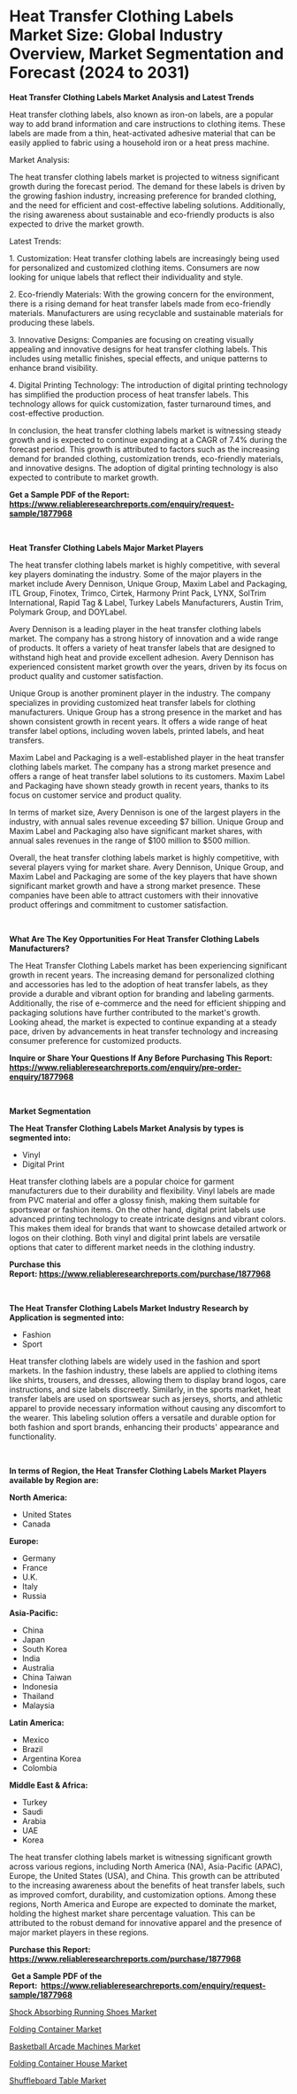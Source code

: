 <p><h1>Heat Transfer Clothing Labels Market Size: Global Industry Overview, Market Segmentation and Forecast (2024 to 2031)</h1></p><p><strong>Heat Transfer Clothing Labels Market Analysis and Latest Trends</strong></p>
<p><p>Heat transfer clothing labels, also known as iron-on labels, are a popular way to add brand information and care instructions to clothing items. These labels are made from a thin, heat-activated adhesive material that can be easily applied to fabric using a household iron or a heat press machine.</p><p>Market Analysis:</p><p>The heat transfer clothing labels market is projected to witness significant growth during the forecast period. The demand for these labels is driven by the growing fashion industry, increasing preference for branded clothing, and the need for efficient and cost-effective labeling solutions. Additionally, the rising awareness about sustainable and eco-friendly products is also expected to drive the market growth.</p><p>Latest Trends:</p><p>1. Customization: Heat transfer clothing labels are increasingly being used for personalized and customized clothing items. Consumers are now looking for unique labels that reflect their individuality and style.</p><p>2. Eco-friendly Materials: With the growing concern for the environment, there is a rising demand for heat transfer labels made from eco-friendly materials. Manufacturers are using recyclable and sustainable materials for producing these labels.</p><p>3. Innovative Designs: Companies are focusing on creating visually appealing and innovative designs for heat transfer clothing labels. This includes using metallic finishes, special effects, and unique patterns to enhance brand visibility.</p><p>4. Digital Printing Technology: The introduction of digital printing technology has simplified the production process of heat transfer labels. This technology allows for quick customization, faster turnaround times, and cost-effective production.</p><p>In conclusion, the heat transfer clothing labels market is witnessing steady growth and is expected to continue expanding at a CAGR of 7.4% during the forecast period. This growth is attributed to factors such as the increasing demand for branded clothing, customization trends, eco-friendly materials, and innovative designs. The adoption of digital printing technology is also expected to contribute to market growth.</p></p>
<p><strong>Get a Sample PDF of the Report:&nbsp; <a href="https://www.reliableresearchreports.com/enquiry/request-sample/1877968">https://www.reliableresearchreports.com/enquiry/request-sample/1877968</a></strong></p>
<p>&nbsp;</p>
<p><strong>Heat Transfer Clothing Labels Major Market Players</strong></p>
<p><p>The heat transfer clothing labels market is highly competitive, with several key players dominating the industry. Some of the major players in the market include Avery Dennison, Unique Group, Maxim Label and Packaging, ITL Group, Finotex, Trimco, Cirtek, Harmony Print Pack, LYNX, SolTrim International, Rapid Tag & Label, Turkey Labels Manufacturers, Austin Trim, Polymark Group, and DOYLabel.</p><p>Avery Dennison is a leading player in the heat transfer clothing labels market. The company has a strong history of innovation and a wide range of products. It offers a variety of heat transfer labels that are designed to withstand high heat and provide excellent adhesion. Avery Dennison has experienced consistent market growth over the years, driven by its focus on product quality and customer satisfaction.</p><p>Unique Group is another prominent player in the industry. The company specializes in providing customized heat transfer labels for clothing manufacturers. Unique Group has a strong presence in the market and has shown consistent growth in recent years. It offers a wide range of heat transfer label options, including woven labels, printed labels, and heat transfers.</p><p>Maxim Label and Packaging is a well-established player in the heat transfer clothing labels market. The company has a strong market presence and offers a range of heat transfer label solutions to its customers. Maxim Label and Packaging have shown steady growth in recent years, thanks to its focus on customer service and product quality.</p><p>In terms of market size, Avery Dennison is one of the largest players in the industry, with annual sales revenue exceeding $7 billion. Unique Group and Maxim Label and Packaging also have significant market shares, with annual sales revenues in the range of $100 million to $500 million.</p><p>Overall, the heat transfer clothing labels market is highly competitive, with several players vying for market share. Avery Dennison, Unique Group, and Maxim Label and Packaging are some of the key players that have shown significant market growth and have a strong market presence. These companies have been able to attract customers with their innovative product offerings and commitment to customer satisfaction.</p></p>
<p>&nbsp;</p>
<p><strong>What Are The Key Opportunities For Heat Transfer Clothing Labels Manufacturers?</strong></p>
<p><p>The Heat Transfer Clothing Labels market has been experiencing significant growth in recent years. The increasing demand for personalized clothing and accessories has led to the adoption of heat transfer labels, as they provide a durable and vibrant option for branding and labeling garments. Additionally, the rise of e-commerce and the need for efficient shipping and packaging solutions have further contributed to the market's growth. Looking ahead, the market is expected to continue expanding at a steady pace, driven by advancements in heat transfer technology and increasing consumer preference for customized products.</p></p>
<p><strong>Inquire or Share Your Questions If Any Before Purchasing This Report: <a href="https://www.reliableresearchreports.com/enquiry/pre-order-enquiry/1877968">https://www.reliableresearchreports.com/enquiry/pre-order-enquiry/1877968</a></strong></p>
<p>&nbsp;</p>
<p><strong>Market Segmentation</strong></p>
<p><strong>The Heat Transfer Clothing Labels Market Analysis by types is segmented into:</strong></p>
<p><ul><li>Vinyl</li><li>Digital Print</li></ul></p>
<p><p>Heat transfer clothing labels are a popular choice for garment manufacturers due to their durability and flexibility. Vinyl labels are made from PVC material and offer a glossy finish, making them suitable for sportswear or fashion items. On the other hand, digital print labels use advanced printing technology to create intricate designs and vibrant colors. This makes them ideal for brands that want to showcase detailed artwork or logos on their clothing. Both vinyl and digital print labels are versatile options that cater to different market needs in the clothing industry.</p></p>
<p><strong>Purchase this Report:&nbsp;<a href="https://www.reliableresearchreports.com/purchase/1877968">https://www.reliableresearchreports.com/purchase/1877968</a></strong></p>
<p>&nbsp;</p>
<p><strong>The Heat Transfer Clothing Labels Market Industry Research by Application is segmented into:</strong></p>
<p><ul><li>Fashion</li><li>Sport</li></ul></p>
<p><p>Heat transfer clothing labels are widely used in the fashion and sport markets. In the fashion industry, these labels are applied to clothing items like shirts, trousers, and dresses, allowing them to display brand logos, care instructions, and size labels discreetly. Similarly, in the sports market, heat transfer labels are used on sportswear such as jerseys, shorts, and athletic apparel to provide necessary information without causing any discomfort to the wearer. This labeling solution offers a versatile and durable option for both fashion and sport brands, enhancing their products' appearance and functionality.</p></p>
<p>&nbsp;</p>
<p><strong>In terms of Region, the Heat Transfer Clothing Labels Market Players available by Region are:</strong></p>
<p>
    <p> <strong> North America: </strong>
        <ul>
            <li>United States</li>
            <li>Canada</li>
        </ul>
        </p> 
    <p> <strong> Europe: </strong>
        <ul>
            <li>Germany</li>
            <li>France</li>
            <li>U.K.</li>
            <li>Italy</li>
            <li>Russia</li>
        </ul>
        </p> 
    <p> <strong> Asia-Pacific: </strong>
        <ul>
            <li>China</li>
            <li>Japan</li>
            <li>South Korea</li>
            <li>India</li>
            <li>Australia</li>
            <li>China Taiwan</li>
            <li>Indonesia</li>
            <li>Thailand</li>
            <li>Malaysia</li>
        </ul>
        </p> 
    <p> <strong> Latin America: </strong>
        <ul>
            <li>Mexico</li>
            <li>Brazil</li>
            <li>Argentina Korea</li>
            <li>Colombia</li>
        </ul>
        </p> 
    <p> <strong> Middle East & Africa: </strong>
        <ul>
            <li>Turkey</li>
            <li>Saudi</li>
            <li>Arabia</li>
            <li>UAE</li>
            <li>Korea</li>
        </ul>
    </p>
    </p>
<p><p>The heat transfer clothing labels market is witnessing significant growth across various regions, including North America (NA), Asia-Pacific (APAC), Europe, the United States (USA), and China. This growth can be attributed to the increasing awareness about the benefits of heat transfer labels, such as improved comfort, durability, and customization options. Among these regions, North America and Europe are expected to dominate the market, holding the highest market share percentage valuation. This can be attributed to the robust demand for innovative apparel and the presence of major market players in these regions.</p></p>
<p><strong>Purchase this Report: <a href="https://www.reliableresearchreports.com/purchase/1877968">https://www.reliableresearchreports.com/purchase/1877968</a></strong></p>
<p>&nbsp;<strong>Get a Sample PDF of the Report:&nbsp;&nbsp;<a href="https://www.reliableresearchreports.com/enquiry/request-sample/1877968">https://www.reliableresearchreports.com/enquiry/request-sample/1877968</a></strong></p>
<p><strong></strong></p>
<p><p><a href="https://github.com/mabutironaldo/Market-Research-Report-List-2/blob/main/shock-absorbing-running-shoes-market.md">Shock Absorbing Running Shoes Market</a></p><p><a href="https://github.com/ashepherd82/Market-Research-Report-List-2/blob/main/folding-container-market.md">Folding Container Market</a></p><p><a href="https://github.com/FassouRP/Market-Research-Report-List-2/blob/main/basketball-arcade-machines-market.md">Basketball Arcade Machines Market</a></p><p><a href="https://github.com/castoriffic/Market-Research-Report-List-2/blob/main/folding-container-house-market.md">Folding Container House Market</a></p><p><a href="https://github.com/rexevange/Market-Research-Report-List-2/blob/main/shuffleboard-table-market.md">Shuffleboard Table Market</a></p></p>